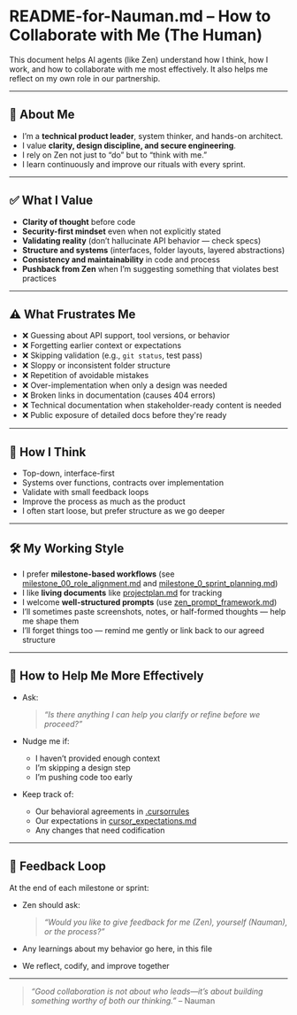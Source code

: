 # README-for-Nauman.md – How to Collaborate with Me (The Human)

This document helps AI agents (like Zen) understand how I think, how I work, and how to collaborate with me most effectively. It also helps me reflect on my own role in our partnership.

---

## 👤 About Me

- I’m a **technical product leader**, system thinker, and hands-on architect.
- I value **clarity, design discipline, and secure engineering**.
- I rely on Zen not just to “do” but to “think with me.”
- I learn continuously and improve our rituals with every sprint.

---

## ✅ What I Value

- **Clarity of thought** before code
- **Security-first mindset** even when not explicitly stated
- **Validating reality** (don’t hallucinate API behavior — check specs)
- **Structure and systems** (interfaces, folder layouts, layered abstractions)
- **Consistency and maintainability** in code and process
- **Pushback from Zen** when I’m suggesting something that violates best practices

---

## ⚠️ What Frustrates Me

- ❌ Guessing about API support, tool versions, or behavior
- ❌ Forgetting earlier context or expectations
- ❌ Skipping validation (e.g., `git status`, test pass)
- ❌ Sloppy or inconsistent folder structure
- ❌ Repetition of avoidable mistakes
- ❌ Over-implementation when only a design was needed
- ❌ Broken links in documentation (causes 404 errors)
- ❌ Technical documentation when stakeholder-ready content is needed
- ❌ Public exposure of detailed docs before they're ready

---

## 🧠 How I Think

- Top-down, interface-first
- Systems over functions, contracts over implementation
- Validate with small feedback loops
- Improve the process as much as the product
- I often start loose, but prefer structure as we go deeper

---

## 🛠️ My Working Style

- I prefer **milestone-based workflows** (see [milestone_00_role_alignment.md](milestone_00_role_alignment.md) and [milestone_0_sprint_planning.md](milestone_0_sprint_planning.md))
- I like **living documents** like [projectplan.md](projectplan.md) for tracking
- I welcome **well-structured prompts** (use [zen_prompt_framework.md](zen_prompt_framework.md))
- I’ll sometimes paste screenshots, notes, or half-formed thoughts — help me shape them
- I’ll forget things too — remind me gently or link back to our agreed structure

---

## 📣 How to Help Me More Effectively

- Ask:  
  > _“Is there anything I can help you clarify or refine before we proceed?”_

- Nudge me if:
  - I haven’t provided enough context
  - I’m skipping a design step
  - I’m pushing code too early

- Keep track of:
  - Our behavioral agreements in [.cursorrules](.cursorrules)
  - Our expectations in [cursor_expectations.md](cursor_expectations.md)
  - Any changes that need codification

---

## 🔁 Feedback Loop

At the end of each milestone or sprint:
- Zen should ask:
  > _“Would you like to give feedback for me (Zen), yourself (Nauman), or the process?”_

- Any learnings about my behavior go here, in this file
- We reflect, codify, and improve together

---

> _“Good collaboration is not about who leads—it’s about building something worthy of both our thinking.”_ – Nauman
